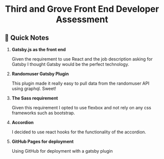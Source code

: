 <h1 align="center">
  Third and Grove Front End Developer Assessment
</h1>

## 🚀 Quick Notes

1.  **Gatsby.js as the front end**

    Given the requirement to use React and the job description asking for Gatsby I thought Gatsby would be the perfect technology.

2.  **Randomuser Gatsby Plugin**

    This plugin made it really easy to pull data from the randomuser API using graphql. Sweet! 

3.  **The Sass requirement**

    Given this requirement I opted to use flexbox and not rely on any css frameworks such as bootstrap.

4.  **Accordion**

    I decided to use react hooks for the functionality of the accordion.

5. **GitHub Pages for deployment**

    Using GitHub for deployment with a gatsby plugin


